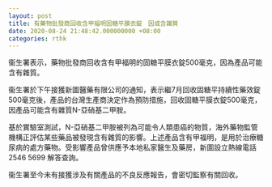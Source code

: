 ```yaml
---
layout: post
title: 有藥物批發商回收含甲福明固糖平膜衣錠　因或含雜質
date: 2020-08-24 21:48:42.000000000 +08:00
categories: rthk
---
```


衞生署表示，藥物批發商回收含有甲福明的固糖平膜衣錠500毫克，因為產品可能含有雜質。

衞生署於下午接獲新圖醫藥有限公司的通知，表示繼7月回收固糖平持續性藥效錠500毫克後，產品的台灣生產商決定作為預防措施，回收固糖平膜衣錠500毫克，因產品可能含有雜質N-亞硝基二甲胺。

基於實驗室測試，N-亞硝基二甲胺被列為可能令人類患癌的物質，海外藥物監管機構正評估某些藥品被發現含有雜質的影響。上述產品含有甲福明，是用於治療糖尿病的處方藥物。受影響產品曾供應予本地私家醫生及藥房，新圖設立熱線電話 2546 5699 解答查詢。
 
衞生署至今未有接獲涉及有關產品的不良反應報告，會密切監察有關回收。　
